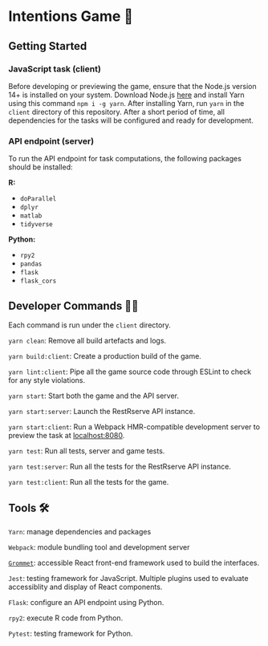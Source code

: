 # Intentions Game 🧠

## Getting Started

### JavaScript task (client)

Before developing or previewing the game, ensure that the Node.js version 14+ is installed on your system. Download Node.js [here](https://nodejs.org/en/) and install Yarn using this command `npm i -g yarn`. After installing Yarn, run `yarn` in the `client` directory of this repository. After a short period of time, all dependencies for the tasks will be configured and ready for development.

### API endpoint (server)

To run the API endpoint for task computations, the following packages should be installed:

**R:**

- `doParallel`
- `dplyr`
- `matlab`
- `tidyverse`

**Python:**

- `rpy2`
- `pandas`
- `flask`
- `flask_cors`

## Developer Commands 👨‍💻

Each command is run under the `client` directory.

`yarn clean`: Remove all build artefacts and logs.

`yarn build:client`: Create a production build of the game.

`yarn lint:client`: Pipe all the game source code through ESLint to check for any style violations.

`yarn start`: Start both the game and the API server.

`yarn start:server`: Launch the RestRserve API instance.

`yarn start:client`: Run a Webpack HMR-compatible development server to preview the task at [localhost:8080](http://localhost:8080).

`yarn test`: Run all tests, server and game tests.

`yarn test:server`: Run all the tests for the RestRserve API instance.

`yarn test:client`: Run all the tests for the game.

## Tools 🛠

`Yarn`: manage dependencies and packages

`Webpack`: module bundling tool and development server

[`Grommet`](https://v2.grommet.io/): accessible React front-end framework used to build the interfaces.

`Jest`: testing framework for JavaScript. Multiple plugins used to evaluate accessiblity and display of React components.

`Flask`: configure an API endpoint using Python.

`rpy2`: execute R code from Python.

`Pytest`: testing framework for Python.

